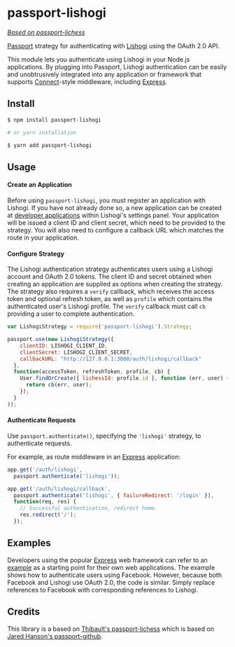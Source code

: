 # passport-lishogi

[*Based on passport-lichess*](https://github.com/ornicar/passport-lichess)

[Passport](http://passportjs.org/) strategy for authenticating with [Lishogi](https://lishogi.org) using the OAuth 2.0 API.

This module lets you authenticate using Lishogi in your Node.js applications. By plugging into Passport, Lishogi authentication can be easily and unobtrusively integrated into any application or framework that supports [Connect](http://www.senchalabs.org/connect/)-style middleware, including [Express](http://expressjs.com/).

## Install

```bash
$ npm install passport-lishogi

# or yarn installation

$ yarn add passport-lishogi
```

## Usage

#### Create an Application

Before using `passport-lishogi`, you must register an application with Lishogi. If you have not already done so, a new application can be created at [developer applications](https://lishogi.org/account/oauth/app) within Lishogi's settings panel. Your application will be issued a client ID and client secret, which need to be provided to the strategy. You will also need to configure a callback URL which matches the route in your application.

#### Configure Strategy

The Lishogi authentication strategy authenticates users using a Lishogi account and OAuth 2.0 tokens. The client ID and secret obtained when creating an application are supplied as options when creating the strategy. The strategy also requires a `verify` callback, which receives the access token and optional refresh token, as well as `profile` which contains the authenticated user's Lishogi profile. The `verify` callback must call `cb` providing a user to complete authentication.

```js
var LishogiStrategy = require('passport-lishogi').Strategy;

passport.use(new LishogiStrategy({
    clientID: LISHOGI_CLIENT_ID,
    clientSecret: LISHOGI_CLIENT_SECRET,
    callbackURL: "http://127.0.0.1:3000/auth/lishogi/callback"
  },
  function(accessToken, refreshToken, profile, cb) {
    User.findOrCreate({ lichessId: profile.id }, function (err, user) {
      return cb(err, user);
    });
  }
));
```

#### Authenticate Requests

Use `passport.authenticate()`, specifying the `'lishogi'` strategy, to authenticate requests.

For example, as route middleware in an [Express](http://expressjs.com/) application:

```js
app.get('/auth/lishogi',
  passport.authenticate('lishogi'));

app.get('/auth/lishogi/callback',
  passport.authenticate('lishogi', { failureRedirect: '/login' }),
  function(req, res) {
    // Successful authentication, redirect home.
    res.redirect('/');
  });
```

## Examples

Developers using the popular [Express](http://expressjs.com/) web framework can refer to an [example](https://github.com/passport/express-4.x-facebook-example) as a starting point for their own web applications. The example shows how to authenticate users using Facebook.  However, because both Facebook and Lishogi use OAuth 2.0, the code is similar. Simply replace references to Facebook with corresponding references to Lishogi.

## Credits

This library is a based on [Thibault's passport-lichess](https://github.com/ornicar/passport-lichess) which is based on [Jared Hanson's passport-github](https://github.com/jaredhanson/passport-github).